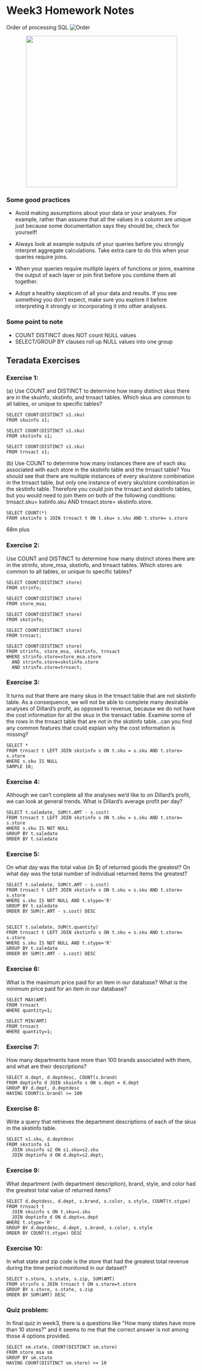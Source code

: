 # Week3 Homework Notes
Order of processing SQL
![Order](Order_of_processing_smaller.jpg "Order_of_processing")

<p align="center">
<img src="Join_diagram.jpg" width=400/>
</p>

### Some good practices

* Avoid making assumptions about your data or your analyses. For example, rather than assume that all the values in a column are unique just because some documentation says they should be, check for yourself!

* Always look at example outputs of your queries before you strongly interpret aggregate calculations. Take extra care to do this when your queries require joins.

* When your queries require multiple layers of functions or joins, examine the output of each layer or join first before you combine them all together.

* Adopt a healthy skepticsm of all your data and results. If you see something you don't expect, make sure you explore it before interpreting it strongly or incorporating it into other analyses.


### Some point to note

* COUNT DISTINCT does NOT count NULL values
* SELECT/GROUP BY clauses roll up NULL values into one group

## Teradata Exercises

### Exercise 1:
(a) Use COUNT and DISTINCT to determine how many distinct skus there are in the skuinfo, skstinfo, and trnsact tables. Which skus are common to all tables, or unique to specific tables?
```
SELECT COUNT(DISTINCT s1.sku)
FROM skuinfo s1;

SELECT COUNT(DISTINCT s1.sku)
FROM skstinfo s1;

SELECT COUNT(DISTINCT s1.sku)
FROM trnsact s1;
```
(b) Use COUNT to determine how many instances there are of each sku associated with
each store in the skstinfo table and the trnsact table?
You should see that there are multiple instances of every sku/store combination in the trnsact
table, but only one instance of every sku/store combination in the skstinfo table. Therefore you
could join the trnsact and skstinfo tables, but you would need to join them on both of the
following conditions: trnsact.sku= kstinfo.sku AND trnsact.store= skstinfo.store.
```
SELECT COUNT(*)
FROM skstinfo s JOIN trnsact t ON t.sku= s.sku AND t.store= s.store

```
68m plus

### Exercise 2:
Use COUNT and DISTINCT to determine how many distinct stores there are in
the strinfo, store_msa, skstinfo, and trnsact tables. Which stores are common to all tables,
or unique to specific tables?
```
SELECT COUNT(DISTINCT store)
FROM strinfo;

SELECT COUNT(DISTINCT store)
FROM store_msa;

SELECT COUNT(DISTINCT store)
FROM skstinfo;

SELECT COUNT(DISTINCT store)
FROM trnsact;

SELECT COUNT(DISTINCT store)
FROM strinfo, store_msa, skstinfo, trnsact
WHERE strinfo.store=store_msa.store
  AND strinfo.store=skstinfo.store
  AND strinfo.store=trnsact;
```

### Exercise 3:
It turns out that there are many skus in the trnsact table that are not skstinfo
table. As a consequence, we will not be able to complete many desirable analyses of
Dillard’s profit, as opposed to revenue, because we do not have the cost information for all
the skus in the transact table. Examine some of the rows in the trnsact table that are not in
the skstinfo table…can you find any common features that could explain why the cost
information is missing?
```
SELECT *
FROM trnsact t LEFT JOIN skstinfo s ON t.sku = s.sku AND t.store= s.store
WHERE s.sku IS NULL
SAMPLE 10;
```

### Exercise 4:
Although we can’t complete all the analyses we’d like to on Dillard’s profit, we
can look at general trends. What is Dillard’s average profit per day?
```
SELECT t.saledate, SUM(t.AMT - s.cost)
FROM trnsact t LEFT JOIN skstinfo s ON t.sku = s.sku AND t.store= s.store
WHERE s.sku IS NOT NULL
GROUP BY t.saledate
ORDER BY t.saledate
```

### Exercise 5:
On what day was the total value (in $) of returned goods the greatest? On what
day was the total number of individual returned items the greatest?
```
SELECT t.saledate, SUM(t.AMT - s.cost)
FROM trnsact t LEFT JOIN skstinfo s ON t.sku = s.sku AND t.store= s.store
WHERE s.sku IS NOT NULL AND t.stype='R'
GROUP BY t.saledate
ORDER BY SUM(t.AMT - s.cost) DESC


SELECT t.saledate, SUM(t.quantity)
FROM trnsact t LEFT JOIN skstinfo s ON t.sku = s.sku AND t.store= s.store
WHERE s.sku IS NOT NULL AND t.stype='R'
GROUP BY t.saledate
ORDER BY SUM(t.AMT - s.cost) DESC
```

### Exercise 6:
What is the maximum price paid for an item in our database? What is the
minimum price paid for an item in our database?
```
SELECT MAX(AMT)
FROM trnsact
WHERE quantity=1;

SELECT MIN(AMT)
FROM trnsact
WHERE quantity=1;
```

### Exercise 7:
How many departments have more than 100 brands associated with them, and
what are their descriptions?
```
SELECT d.dept, d.deptdesc, COUNT(s.brand)
FROM deptinfo d JOIN skuinfo s ON s.dept = d.dept
GROUP BY d.dept, d.deptdesc
HAVING COUNT(s.brand) >= 100
```
### Exercise 8:
Write a query that retrieves the department descriptions of each of the skus in
the skstinfo table.
```
SELECT s1.sku, d.deptdesc
FROM skstinfo s1
  JOIN skuinfo s2 ON s1.sku=s2.sku
  JOIN deptinfo d ON d.dept=s2.dept;
```

### Exercise 9:
What department (with department description), brand, style, and color had
the greatest total value of returned items?
```
SELECT d.deptdesc, d.dept, s.brand, s.color, s.style, COUNT(t.stype)
FROM trnsact t
  JOIN skuinfo s ON t.sku=s.sku
  JOIN deptinfo d ON d.dept=s.dept
WHERE t.stype='R'
GROUP BY d.deptdesc, d.dept, s.brand, s.color, s.style
ORDER BY COUNT(t.stype) DESC
```

### Exercise 10:
In what state and zip code is the store that had the greatest total revenue
during the time period monitored in our dataset?
```
SELECT s.store, s.state, s.zip, SUM(AMT)
FROM strinfo s JOIN trnsact t ON s.store=t.store
GROUP BY s.store, s.state, s.zip
ORDER BY SUM(AMT) DESC
```

### Quiz problem:
In final quiz in week3, there is a questions like "How many states have more than 10 stores?" and it seems to me that the correct answer is not among those 4 options provided.
```
SELECT sm.state, COUNT(DISTINCT sm.store)
FROM store_msa sm
GROUP BY sm.state
HAVING COUNT(DISTINCT sm.store) >= 10
```
